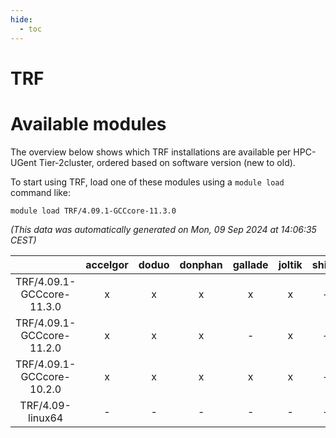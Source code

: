 ```yaml
---
hide:
  - toc
---
```


TRF
===

# Available modules


The overview below shows which TRF installations are available per HPC-UGent Tier-2cluster, ordered based on software version (new to old).

To start using TRF, load one of these modules using a `module load` command like:

```shell
module load TRF/4.09.1-GCCcore-11.3.0
```

*(This data was automatically generated on Mon, 09 Sep 2024 at 14:06:35 CEST)*  

| |accelgor|doduo|donphan|gallade|joltik|shinx|skitty|
| :---: | :---: | :---: | :---: | :---: | :---: | :---: | :---: |
|TRF/4.09.1-GCCcore-11.3.0|x|x|x|x|x|-|x|
|TRF/4.09.1-GCCcore-11.2.0|x|x|x|-|x|-|x|
|TRF/4.09.1-GCCcore-10.2.0|x|x|x|x|x|-|x|
|TRF/4.09-linux64|-|-|-|-|-|-|x|

